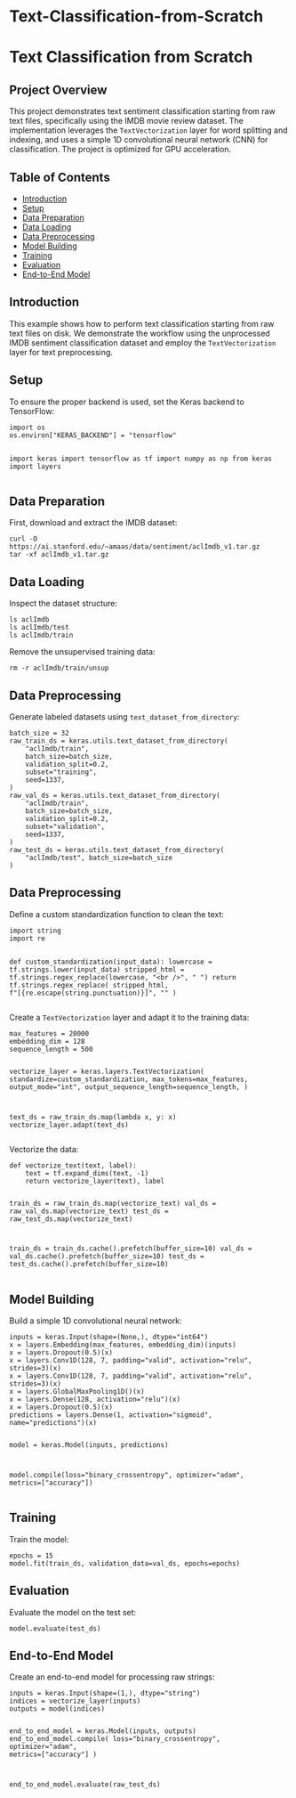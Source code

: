 # Text-Classification-from-Scratch


<!DOCTYPE html>
<html lang="en">
<head>
    <meta charset="UTF-8">
    <meta name="viewport" content="width=device-width, initial-scale=1.0">
</head>
<body>

<h1>Text Classification from Scratch</h1>

<h2>Project Overview</h2>
<p>This project demonstrates text sentiment classification starting from raw text files, specifically using the IMDB movie review dataset. The implementation leverages the <code>TextVectorization</code> layer for word splitting and indexing, and uses a simple 1D convolutional neural network (CNN) for classification. The project is optimized for GPU acceleration.</p>

<h2>Table of Contents</h2>
<ul>
    <li><a href="#introduction">Introduction</a></li>
    <li><a href="#setup">Setup</a></li>
    <li><a href="#data-preparation">Data Preparation</a></li>
    <li><a href="#data-loading">Data Loading</a></li>
    <li><a href="#data-preprocessing">Data Preprocessing</a></li>
    <li><a href="#model-building">Model Building</a></li>
    <li><a href="#training">Training</a></li>
    <li><a href="#evaluation">Evaluation</a></li>
    <li><a href="#end-to-end-model">End-to-End Model</a></li>
</ul>

<h2 id="introduction">Introduction</h2>
<p>This example shows how to perform text classification starting from raw text files on disk. We demonstrate the workflow using the unprocessed IMDB sentiment classification dataset and employ the <code>TextVectorization</code> layer for text preprocessing.</p>

<h2 id="setup">Setup</h2>
<p>To ensure the proper backend is used, set the Keras backend to TensorFlow:</p>
<pre><code>import os
os.environ["KERAS_BACKEND"] = "tensorflow"

import keras
import tensorflow as tf
import numpy as np
from keras import layers
</code></pre>

<h2 id="data-preparation">Data Preparation</h2>
<p>First, download and extract the IMDB dataset:</p>
<pre><code>curl -O https://ai.stanford.edu/~amaas/data/sentiment/aclImdb_v1.tar.gz
tar -xf aclImdb_v1.tar.gz
</code></pre>

<h2 id="data-loading">Data Loading</h2>
<p>Inspect the dataset structure:</p>
<pre><code>ls aclImdb
ls aclImdb/test
ls aclImdb/train
</code></pre>
<p>Remove the unsupervised training data:</p>
<pre><code>rm -r aclImdb/train/unsup
</code></pre>

<h2 id="data-preprocessing">Data Preprocessing</h2>
<p>Generate labeled datasets using <code>text_dataset_from_directory</code>:</p>
<pre><code>batch_size = 32
raw_train_ds = keras.utils.text_dataset_from_directory(
    "aclImdb/train",
    batch_size=batch_size,
    validation_split=0.2,
    subset="training",
    seed=1337,
)
raw_val_ds = keras.utils.text_dataset_from_directory(
    "aclImdb/train",
    batch_size=batch_size,
    validation_split=0.2,
    subset="validation",
    seed=1337,
)
raw_test_ds = keras.utils.text_dataset_from_directory(
    "aclImdb/test", batch_size=batch_size
)
</code></pre>

<h2 id="data-preprocessing">Data Preprocessing</h2>
<p>Define a custom standardization function to clean the text:</p>
<pre><code>import string
import re

def custom_standardization(input_data):
    lowercase = tf.strings.lower(input_data)
    stripped_html = tf.strings.regex_replace(lowercase, "&lt;br /&gt;", " ")
    return tf.strings.regex_replace(
        stripped_html, f"[{re.escape(string.punctuation)}]", ""
    )
</code></pre>
<p>Create a <code>TextVectorization</code> layer and adapt it to the training data:</p>
<pre><code>max_features = 20000
embedding_dim = 128
sequence_length = 500

vectorize_layer = keras.layers.TextVectorization(
    standardize=custom_standardization,
    max_tokens=max_features,
    output_mode="int",
    output_sequence_length=sequence_length,
)

text_ds = raw_train_ds.map(lambda x, y: x)
vectorize_layer.adapt(text_ds)
</code></pre>
<p>Vectorize the data:</p>
<pre><code>def vectorize_text(text, label):
    text = tf.expand_dims(text, -1)
    return vectorize_layer(text), label

train_ds = raw_train_ds.map(vectorize_text)
val_ds = raw_val_ds.map(vectorize_text)
test_ds = raw_test_ds.map(vectorize_text)

train_ds = train_ds.cache().prefetch(buffer_size=10)
val_ds = val_ds.cache().prefetch(buffer_size=10)
test_ds = test_ds.cache().prefetch(buffer_size=10)
</code></pre>

<h2 id="model-building">Model Building</h2>
<p>Build a simple 1D convolutional neural network:</p>
<pre><code>inputs = keras.Input(shape=(None,), dtype="int64")
x = layers.Embedding(max_features, embedding_dim)(inputs)
x = layers.Dropout(0.5)(x)
x = layers.Conv1D(128, 7, padding="valid", activation="relu", strides=3)(x)
x = layers.Conv1D(128, 7, padding="valid", activation="relu", strides=3)(x)
x = layers.GlobalMaxPooling1D()(x)
x = layers.Dense(128, activation="relu")(x)
x = layers.Dropout(0.5)(x)
predictions = layers.Dense(1, activation="sigmoid", name="predictions")(x)

model = keras.Model(inputs, predictions)

model.compile(loss="binary_crossentropy", optimizer="adam", metrics=["accuracy"])
</code></pre>

<h2 id="training">Training</h2>
<p>Train the model:</p>
<pre><code>epochs = 15
model.fit(train_ds, validation_data=val_ds, epochs=epochs)
</code></pre>

<h2 id="evaluation">Evaluation</h2>
<p>Evaluate the model on the test set:</p>
<pre><code>model.evaluate(test_ds)
</code></pre>

<h2 id="end-to-end-model">End-to-End Model</h2>
<p>Create an end-to-end model for processing raw strings:</p>
<pre><code>inputs = keras.Input(shape=(1,), dtype="string")
indices = vectorize_layer(inputs)
outputs = model(indices)

end_to_end_model = keras.Model(inputs, outputs)
end_to_end_model.compile(
    loss="binary_crossentropy", optimizer="adam", metrics=["accuracy"]
)

end_to_end_model.evaluate(raw_test_ds)
</code></pre>

</body>
</html>
